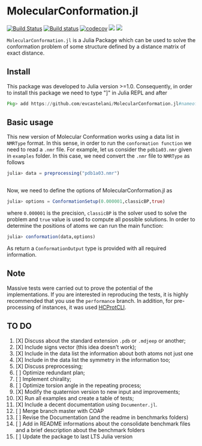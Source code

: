 # MolecularConformation.jl

[![Build Status](https://travis-ci.com/evcastelani/MolecularConformation.jl.svg?branch=master)](https://travis-ci.com/evcastelani/MolecularConformation.jl)
[![Build status](https://ci.appveyor.com/api/projects/status/rxequ5lhhisgw196/branch/master?svg=true)](https://ci.appveyor.com/project/evcastelani/molecularconformation-jl/branch/master)
[![codecov](https://codecov.io/gh/evcastelani/MolecularConformation.jl/branch/master/graph/badge.svg)](https://codecov.io/gh/evcastelani/MolecularConformation.jl)
[![](https://img.shields.io/badge/docs-stable-blue.svg)](https://evcastelani.github.io/MolecularConformation.jl/stable)
[![](https://img.shields.io/badge/docs-dev-blue.svg)](https://evcastelani.github.io/MolecularConformation.jl/dev)

`MolecularConformation.jl` is a Julia Package which can be used to solve the conformation problem of some structure defined by a distance matrix of exact distance.

## Install 




This package was developed to Julia version >=1.0. Consequently, in order to install this package we need to type "]" in Julia REPL and after 

```julia
Pkg> add https://github.com/evcastelani/MolecularConformation.jl#nameofbranch
```

## Basic usage






This new version of Molecular Conformation works using a data list in `NMRType` format. In this sense, in order to run the `conformation function` we need to read a `.nmr` file. For example, let us consider the `pdb1a03.nmr` given in `examples` folder. In this case, we need convert the `.nmr` file to `NMRType` as follows 

```julia
julia> data = preprocessing("pdb1a03.nmr") 
    
```
  
 Now,  we need to define the options of MolecularConformation.jl as 
  
```julia
julia> options = ConformationSetup(0.000001,classicBP,true)
```
where `0.000001` is the precision,  `classicBP` is the solver used to solve the problem and `true` value is used to compute all possible solutions.  In order to determine the positions  of atoms we can run the main function:
 
```julia
julia> conformation(data,options)
```
As return a `ConformationOutput` type is provided with all required information.

## Note

Massive tests were carried out to prove the potential of the implementations. If you are interested in reproducing the tests, it is highly recommended that you use the `performance` branch. In addition, for pre-processing of instances, it was used [HCProtCLI](https://github.com/caomem/HCProtCLI).


## TO DO

1. [X] Discuss about the standard extension `.pdb` or `.mdjeep` or another; 
1. [X] Include signs vector (this idea doesn't work);
1. [X] Include in the data list the information about both atoms not just one 
1. [X] Include in the data list the symmetry in the information too;
1. [X] Discuss preprocessing;
1. [ ] Optimize redundant plan;
1. [ ] Implement chirality;
1. [ ] Optimize torsion angle in the repeating process;
1. [X] Modify the quaternion version to new input and improvements;
1. [X] Run all examples and create a table of tests;
1. [X] Include a decent documentation using `Documenter.jl`.
1. [ ] Merge branch master with COAP
1. [ ] Revise the Documentation (and the readme in benchmarks folders)
1. [ ] Add in README informations about the consolidate benchmark files and a brief description about the benchmark folders
1. [ ] Update the package to last LTS Julia version
